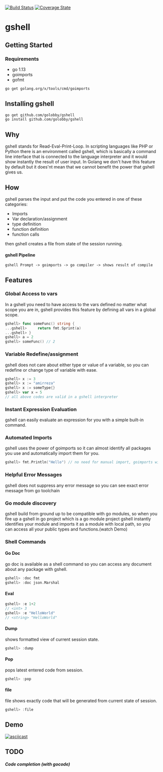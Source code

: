 [![Build Status](https://travis-ci.org/golobby/repl.png?branch=master)](https://travis-ci.org/golobby/repl)
[![Coverage State](https://coveralls.io/repos/github/golobby/repl/badge.png?branch=master)](https://coveralls.io/github/golobby/repl)
# gshell
## Getting Started

### Requirements
- go 1.13
- goimports
- gofmt
```bash
go get golang.org/x/tools/cmd/goimports
```

## Installing gshell
```bash
go get github.com/golobby/gshell
go install github.com/golobby/gshell
```
####
## Why
gshell stands for Read-Eval-Print-Loop. In scripting languages like PHP or Python there is an environment called gshell, which is 
basically a command line interface that is connected to the language interpreter and it would show instantly the result of 
user input. In Golang we don't have this feature by default but it does'nt mean that we cannot benefit the power that gshell gives
us.

## How
gshell parses the input and put the code you entered in one of these categories:
- Imports
- Var declaration/assignment
- type definition
- function definition
- function calls

then gshell creates a file from state of the session running.

#### gshell Pipeline
`gshell Prompt -> goimports -> go compiler -> shows result of compile`

## Features

### Global Access to vars
In a gshell you need to have access to the vars defined no matter what scope you are in, gshell provides this feature by
defining all vars in a global scope.
```go
gshell> func someFunc() string {
...gshell>     return fmt.Sprint(a)
...gshell> }
gshell> a = 2
gshell> someFunc() // 2
```

### Variable Redefine/assignment
gshell does not care about either type or value of a variable, so you can redefine or change type of variable with ease.
```go
gshell> x := 3
gshell> x := "amirreza"
gshell> x := someType{}
gshell> var x = 5
// all above codes are valid in a gshell interpreter
```

### Instant Expression Evaluation
gshell can easily evaluate an expression for you with a simple built-in command.

### Automated Imports
gshell uses the power of goimports so it can almost identify all packages you use and automatically import them for you.
```go
gshell> fmt.Println("Hello") // no need for manual import, goimports will take care of that
```

### Helpful Error Messages
gshell does not suppress any error message so you can see exact error message from go toolchain

### Go module discovery
gshell build from ground up to be compatible with go modules, so when you fire up a gshell in go project which is a go module project
gshell instantly identifies your module and imports it as a module with local path, so you can access all your public 
types and functions.(watch Demo)

### Shell Commands

#### Go Doc
go doc is available as a shell command so you can access any document about any package with gshell.
```go
gshell> :doc fmt
gshell> :doc json.Marshal
```
#### Eval
```go
gshell> :e 1+2
// <int> 3
gshell> :e "HelloWorld"
// <string> "HelloWorld"
```
#### Dump
shows formatted view of current session state.
```go
gshell> :dump
```
#### Pop
pops latest entered code from session.
```go
gshell> :pop
```

#### file
file shows exactly code that will be generated from current state of session.
```go
gshell> :file
```
## Demo
[![asciicast](https://asciinema.org/a/273628.svg)](https://asciinema.org/a/273628)
## TODO
##### Code completion (with gocode)
